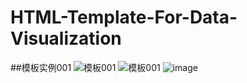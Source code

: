 # HTML-Template-For-Data-Visualization
##模板实例001
![模板001]('./images/001.png')
![模板001]('https://github.com/matanzhang/HTML-Template-For-Data-Visualization/blob/master/Images/001.png')
![image](images/20190528145810708.png)